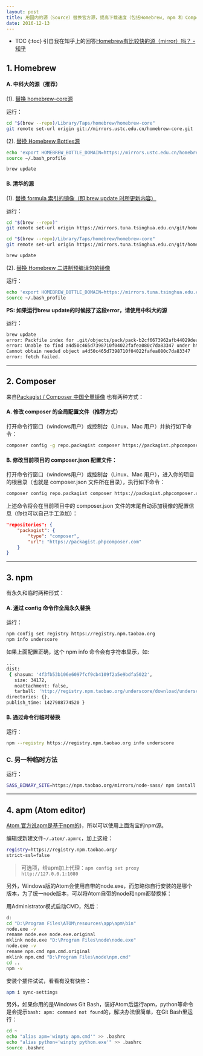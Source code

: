 ```yaml
---
layout: post
title: 用国内的源（Source）替换官方源，提高下载速度（包括Homebrew, npm 和 Composer 等）
date: 2016-12-13
---
```

* TOC
{:toc}
引自我在知乎上的回答[Homebrew有比较快的源（mirror）吗？ - 知乎](https://www.zhihu.com/question/31360766/answer/132082951)

## 1. Homebrew

#### A. 中科大的源（推荐）

(1). [替换 homebrew-core源](https://lug.ustc.edu.cn/wiki/mirrors/help/homebrew-core.git)

运行：
```bash
cd "$(brew --repo)/Library/Taps/homebrew/homebrew-core"
git remote set-url origin git://mirrors.ustc.edu.cn/homebrew-core.git
```


(2). [替换 Homebrew Bottles源](https://lug.ustc.edu.cn/wiki/mirrors/help/homebrew-bottles)

```bash
echo 'export HOMEBREW_BOTTLE_DOMAIN=https://mirrors.ustc.edu.cn/homebrew-bottles' >> ~/.bash_profile
source ~/.bash_profile

brew update
```



#### B. 清华的源

(1). [替换 formula 索引的镜像（即 brew update 时所更新内容）](https://mirrors.tuna.tsinghua.edu.cn/help/homebrew/)

运行：
```bash
cd "$(brew --repo)"
git remote set-url origin https://mirrors.tuna.tsinghua.edu.cn/git/homebrew/brew.git

cd "$(brew --repo)/Library/Taps/homebrew/homebrew-core"
git remote set-url origin https://mirrors.tuna.tsinghua.edu.cn/git/homebrew/homebrew-core.git

brew update
```

(2). [替换 Homebrew 二进制预编译包的镜像](https://mirrors.tuna.tsinghua.edu.cn/help/homebrew-bottles/)

运行：
```bash
echo 'export HOMEBREW_BOTTLE_DOMAIN=https://mirrors.tuna.tsinghua.edu.cn/homebrew-bottles' >> ~/.bash_profile
source ~/.bash_profile
```

**PS: 如果运行brew update的时候报了这段error，请使用中科大的源**

运行：
```bash
brew update
error: Packfile index for .git/objects/pack/pack-b2cf6673962afb44029dea036d48174efb361bc9.pack SHA1 mismatch
error: Unable to find a4d50c465d7398710f04022fafea080c7da83347 under https://mirrors.tuna.tsinghua.edu.cn/git/homebrew/homebrew-core.git
Cannot obtain needed object a4d50c465d7398710f04022fafea080c7da83347
error: fetch failed.
```

-------------------------------------

## 2. Composer
来自[Packagist / Composer 中国全量镜像](http://pkg.phpcomposer.com/)
也有两种方式：

#### A. 修改 composer 的全局配置文件（推荐方式）

打开命令行窗口（windows用户）或控制台（Linux、Mac 用户）并执行如下命令：

```bash
composer config -g repo.packagist composer https://packagist.phpcomposer.com
```

#### B. 修改当前项目的 composer.json 配置文件：

打开命令行窗口（windows用户）或控制台（Linux、Mac 用户），进入你的项目的根目录（也就是 composer.json 文件所在目录），执行如下命令：

```bash
composer config repo.packagist composer https://packagist.phpcomposer.com
```

上述命令将会在当前项目中的 composer.json 文件的末尾自动添加镜像的配置信息（你也可以自己手工添加）：

```json
"repositories": {
    "packagist": {
        "type": "composer",
        "url": "https://packagist.phpcomposer.com"
    }
}
```
----------------------------------------

## 3. npm
有永久和临时两种形式：

#### A. 通过 config 命令作全局永久替换

运行：
```bash
npm config set registry https://registry.npm.taobao.org 
npm info underscore 
```

如果上面配置正确，这个 npm info 命令会有字符串显示，如:
```bash
...
dist:
 { shasum: '4f3fb53b106e6097fcf9cb4109f2a5e9bdfa5022',
   size: 34172,
   noattachment: false,
   tarball: 'http://registry.npm.taobao.org/underscore/download/underscore-1.8.3.tgz' },
directories: {},
publish_time: 1427988774520 }
```

#### B. 通过命令行临时替换

运行：
```bash
npm --registry https://registry.npm.taobao.org info underscore 
```

### C. 另一种临时方法
运行：
```bash
SASS_BINARY_SITE=https://npm.taobao.org/mirrors/node-sass/ npm install -g node-sass
```
----------------------------------------

## 4. apm (Atom editor)

[Atom 官方说apm是基于npm的](https://github.com/atom/apm#relation-to-npm))，所以可以使用上面淘宝的npm源。

编辑或新建文件`~/.atom/.apmrc`，加上这段：

```bash
registry=https://registry.npm.taobao.org/
strict-ssl=false
```

> 可选项，给apm加上代理：`apm config set proxy http://127.0.0.1:1080`


另外，Windows版的Atom会使用自带的node.exe，而忽略你自行安装的是哪个版本，为了统一node版本，可以将Atom自带的node和npm都替换掉：

用Administrator模式启动CMD，然后：
```bash
d:
cd "D:\Program Files\ATOM\resources\app\apm\bin"
node.exe -v
rename node.exe node.exe.original
mklink node.exe "D:\Program Files\node\node.exe"
node.exe -v
rename npm.cmd npm.cmd.original
mklink npm.cmd "D:\Program Files\node\npm.cmd"
cd ..
npm -v
```

安装个插件试试，看看有没有快些：

```bash
apm i sync-settings
```

另外，如果你用的是Windows Git Bash，装好Atom后运行apm，python等命令是会提示`bash: apm: command not found`的，解决办法很简单，在Git Bash里运行：

```bash
cd ~
echo "alias apm='winpty apm.cmd'" >> .bashrc
echo "alias python='winpty python.exe'" >> .bashrc
source .bashrc
```




